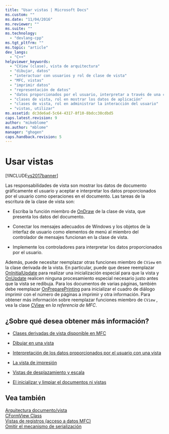 ```yaml
---
title: "Usar vistas | Microsoft Docs"
ms.custom: ""
ms.date: "11/04/2016"
ms.reviewer: ""
ms.suite: ""
ms.technology: 
  - "devlang-cpp"
ms.tgt_pltfrm: ""
ms.topic: "article"
dev_langs: 
  - "C++"
helpviewer_keywords: 
  - "CView (clase), vista de arquitectura"
  - "dibujar, datos"
  - "interactuar con usuarios y rol de clase de vista"
  - "MFC, vistas"
  - "imprimir datos"
  - "representación de datos"
  - "datos proporcionados por el usuario, interpretar a través de una clase de vista"
  - "clases de vista, rol en mostrar los datos de aplicación"
  - "clases de vista, rol en administrar la interacción del usuario"
  - "vistas, utilizar"
ms.assetid: dc3de6ad-5c64-4317-8f10-8bdcc38cdbd5
caps.latest.revision: 9
author: "mikeblome"
ms.author: "mblome"
manager: "ghogen"
caps.handback.revision: 5
---
```

# Usar vistas
[!INCLUDE[vs2017banner](../assembler/inline/includes/vs2017banner.md)]

Las responsabilidades de vista son mostrar los datos de documento gráficamente el usuario y aceptar e interpretar los datos proporcionados por el usuario como operaciones en el documento.  Las tareas de la escritura de la clase de vista son:  
  
-   Escriba la función miembro de [OnDraw](../Topic/CView::OnDraw.md) de la clase de vista, que presenta los datos del documento.  
  
-   Conectar los mensajes adecuados de Windows y los objetos de la interfaz de usuario como elementos de menú al miembro del controlador de mensajes funcionan en la clase de vista.  
  
-   Implemente los controladores para interpretar los datos proporcionados por el usuario.  
  
 Además, puede necesitar reemplazar otras funciones miembro de `CView` en la clase derivada de la vista.  En particular, puede que desee reemplazar [OnInitialUpdate](../Topic/CView::OnInitialUpdate.md) para realizar una inicialización especial para que la vista y [OnUpdate](../Topic/CView::OnUpdate.md) realicen ninguna procesamiento especial necesario justo antes que la vista se redibuja.  Para los documentos de varias páginas, también debe reemplazar [OnPreparePrinting](../Topic/CView::OnPreparePrinting.md) para inicializar el cuadro de diálogo imprimir con el número de páginas a imprimir y otra información.  Para obtener más información sobre reemplazar funciones miembro de `CView` , vea la clase [CView](../mfc/reference/cview-class.md) en *la referencia de MFC*.  
  
## ¿Sobre qué desea obtener más información?  
  
-   [Clases derivadas de vista disponible en MFC](../mfc/derived-view-classes-available-in-mfc.md)  
  
-   [Dibujar en una vista](../mfc/drawing-in-a-view.md)  
  
-   [Interpretación de los datos proporcionados por el usuario con una vista](../mfc/interpreting-user-input-through-a-view.md)  
  
-   [La vista de impresión](../mfc/role-of-the-view-in-printing.md)  
  
-   [Vistas de desplazamiento y escala](../mfc/scrolling-and-scaling-views.md)  
  
-   [El inicializar y limpiar el documentos ni vistas](../mfc/initializing-and-cleaning-up-documents-and-views.md)  
  
## Vea también  
 [Arquitectura documento\/vista](../mfc/document-view-architecture.md)   
 [CFormView Class](../mfc/reference/cformview-class.md)   
 [Vistas de registros \(acceso a datos MFC\)](../data/record-views-mfc-data-access.md)   
 [Omitir el mecanismo de serialización](../mfc/bypassing-the-serialization-mechanism.md)